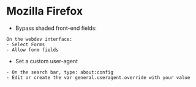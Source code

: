 # Mozilla Firefox

- Bypass shaded front-end fields:
```
On the webdev interface:
- Select Forms
- Allow form fields
```

- Set a custom user-agent
```
- On the search bar, type: about:config
- Edit or create the var general.useragent.override with your value
```